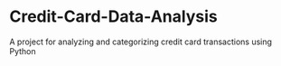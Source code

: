 # Credit-Card-Data-Analysis
A project for analyzing and categorizing credit card transactions using Python
